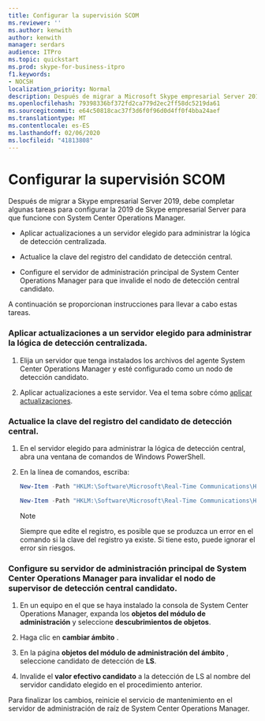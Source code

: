 ```yaml
---
title: Configurar la supervisión SCOM
ms.reviewer: ''
ms.author: kenwith
author: kenwith
manager: serdars
audience: ITPro
ms.topic: quickstart
ms.prod: skype-for-business-itpro
f1.keywords:
- NOCSH
localization_priority: Normal
description: Después de migrar a Microsoft Skype empresarial Server 2019, debe completar algunas tareas para configurar la 2019 de Skype empresarial Server para que funcione con System Center Operations Manager.
ms.openlocfilehash: 79398336bf372fd2ca779d2ec2ff58dc5219da61
ms.sourcegitcommit: e64c50818cac37f3d6f0f96d0d4ff0f4bba24aef
ms.translationtype: MT
ms.contentlocale: es-ES
ms.lasthandoff: 02/06/2020
ms.locfileid: "41813808"
---
```

# <a name="configure-scom-monitoring"></a>Configurar la supervisión SCOM

Después de migrar a Skype empresarial Server 2019, debe completar algunas tareas para configurar la 2019 de Skype empresarial Server para que funcione con System Center Operations Manager.
  
- Aplicar actualizaciones a un servidor elegido para administrar la lógica de detección centralizada.
    
- Actualice la clave del registro del candidato de detección central.
    
- Configure el servidor de administración principal de System Center Operations Manager para que invalide el nodo de detección central candidato.
    
A continuación se proporcionan instrucciones para llevar a cabo estas tareas.
  
### <a name="apply-updates-to-a-server-elected-to-manage-the-central-discovery-logic"></a>Aplicar actualizaciones a un servidor elegido para administrar la lógica de detección centralizada.

1. Elija un servidor que tenga instalados los archivos del agente System Center Operations Manager y esté configurado como un nodo de detección candidato. 
    
2. Aplicar actualizaciones a este servidor. Vea el tema sobre cómo [aplicar actualizaciones](apply-updates.md).
    
### <a name="update-the-central-discovery-candidate-server-registry-key"></a>Actualice la clave del registro del candidato de detección central.

1. En el servidor elegido para administrar la lógica de detección central, abra una ventana de comandos de Windows PowerShell. 
    
2. En la línea de comandos, escriba:
    
   ```PowerShell
   New-Item -Path "HKLM:\Software\Microsoft\Real-Time Communications\Health"
   ```

   ```PowerShell
   New-Item -Path "HKLM:\Software\Microsoft\Real-Time Communications\Health\CentralDiscoveryCandidate"
   ```

    > [!NOTE]
    > Siempre que edite el registro, es posible que se produzca un error en el comando si la clave del registro ya existe. Si tiene esto, puede ignorar el error sin riesgos. 
  
### <a name="configure-your-primary-system-center-operations-manager-management-server-to-override-the-candidate-central-discovery-watcher-node"></a>Configure su servidor de administración principal de System Center Operations Manager para invalidar el nodo de supervisor de detección central candidato.

1. En un equipo en el que se haya instalado la consola de System Center Operations Manager, expanda los **objetos del módulo de administración** y seleccione **descubrimientos de objetos**.
    
2. Haga clic en **cambiar ámbito** .
    
3. En la página **objetos del módulo de administración del ámbito** , seleccione candidato de detección de **LS**.
    
4. Invalide el **valor efectivo candidato** a la detección de LS al nombre del servidor candidato elegido en el procedimiento anterior. 
    
Para finalizar los cambios, reinicie el servicio de mantenimiento en el servidor de administración de raíz de System Center Operations Manager.
  

